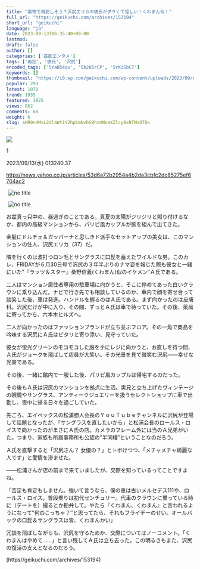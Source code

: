 ```yaml
---
title: "薬物で再犯しそう？沢尻エリカの彼氏がダサくて怪しい！くわまん似！"
full_url: "https://geikuchi.com/archives/153194"
short_url: "geikuchi"
language: "ja"
date: 2023-09-13T06:35:40+09:00
lastmod: 
draft: false
author: []
categories: ['芸能エンタメ']
tags: ['再犯', '彼氏', '沢尻']
encoded_tags: ['5YaN54qv', '5b285rCP', '5rKi5bC7']
keywords: []
thumbnail: "https://i0.wp.com/geikuchi.com/wp-content/uploads/2023/09/eL3DA7a.jpg?fit=1080%2C1469&ssl=1"
popular: 293
latest: 1070
trend: 1935
featured: 1925
views: 862
comments: 68
weight: 6
slug: aHR0cHMvL2dlaWt1Y2hpLmNvbS9hcmNoaXZlcy8xNTMxOTQ=
---
```


![](https://i0.wp.com/geikuchi.com/wp-content/uploads/2023/09/eL3DA7a.jpg?fit=1080%2C1469&ssl=1)

<div><p class='t_h'><p>1 <p> 2023/09/13(水) 013240.37 </p></p></p><p> <a rel='noopener' target='_blank' href='https//news.yahoo.co.jp/articles/53d6a72b2954a4b2da3cbfc2dc85275ef6704ac2'>https//news.yahoo.co.jp/articles/53d6a72b2954a4b2da3cbfc2dc85275ef6704ac2</a> </p> <p><img class='image pict' src='https//i0.wp.com/geikuchi.com/wp-content/uploads/2023/09/GbGdkR6.jpg?w=1256&ssl=1' alt='no title' border='0' hspace='5'></p> <p><img class='image pict' src='https//i0.wp.com/geikuchi.com/wp-content/uploads/2023/09/eL3DA7a.jpg?w=1256&ssl=1' alt='no title' border='0' hspace='5'></p> <p>お盆真っ只中の、昼過ぎのことである。真夏の太陽がジリジリと照り付けるなか、都内の高級マンションから、パリピ風カップルが腕を組んで出てきた。</p> <p>金髪にドルチェ＆ガッバーナと思しきド派手なセットアップの美女は、このマンションの住人、沢尻エリカ（37）だ。</p> <p>隣を行くのは波打つロン毛とサングラスに口髭を蓄えたワイルドな男。このカレ、FRIDAYが６月30日号で沢尻の３年半ぶりのナマ姿を報じた際も彼女と一緒にいた″『ラッツ＆スター』桑野信義(くわまん)似のイケメン″Ａ氏である。</p> <p>二人はマンション居住者専用の駐車場に向かうと、そこに停めてあった白いクラウンに乗り込んだ。ナビで行き先でも相談しているのか、車内で顔を寄せ合って談笑した後、車は発進。ハンドルを握るのはＡ氏である。まず向かったのは皮膚科。沢尻だけが中に入り、その間、ずっとＡ氏は車で待っていた。その後、薬局に寄ってから、六本木ヒルズへ。</p> <p>二人が向かったのはファッションブランドが立ち並ぶフロア。その一角で商品を吟味する沢尻にＡ氏はピタリと寄り添い、見守っていた。</p> <p>彼女が蛍光グリーンのモコモコした服を手にレジに向かうと、お直しを待つ間、Ａ氏がジョークを飛ばして店員が大笑い。その光景を見て微笑む沢尻――幸せな光景である。</p> <p>その後、一緒に館内で一服した後、パリピ風カップルは帰宅するのだった。</p> <p>その後もＡ氏は沢尻のマンションを拠点に生活。実兄と立ち上げたヴィンテージの眼鏡やサングラス、アンティークジュエリーを扱うセレクトショップに車で出勤し、夜中に帰る日々を過ごしていた。</p> <p>先ごろ、エイベックスの松浦勝人会長のＹｏｕＴｕｂｅチャンネルに沢尻が登場して話題となったが、「サングラスを直したいから」と松浦会長のロールス・ロイスで向かったのがまさにＡ氏の店。カメラのフレーム外には当のＡ兄弟がいた。つまり、家族も所属事務所も公認の″半同棲″ということなのだろう。</p> <p>Ａ氏を直撃すると「沢尻さん？ 女優の？」とトボけつつ、「メチャメチャ綺麗な人です」と愛情を滲ませた。</p> <p>――松浦さんが店の前まで来ていましたが、交際を知っているってことですよね。</p> <p>「否定も肯定もしません。強いて言うなら、僕の車は古いメルセデス111や、ロールス・ロイス。普段乗りは初代センチュリー。代車のクラウンに乗っている時に（デートを）撮るとか勘弁して。やたら『くわまん、くわまん』と言われるようになって″何のこっちゃ？″と思ってたら、それもフライデーのせい。オールバックの口髭＆サングラスは皆、くわまんかい」</p> <p>冗談を飛ばしながらも、沢尻を守るためか、交際についてはノーコメント。「くわまんはやめて……」と言い残してＡ氏は立ち去った。この明るさもまた、沢尻の復活の支えとなるのだろう。</p> </div>

(https//geikuchi.com/archives/153194)

